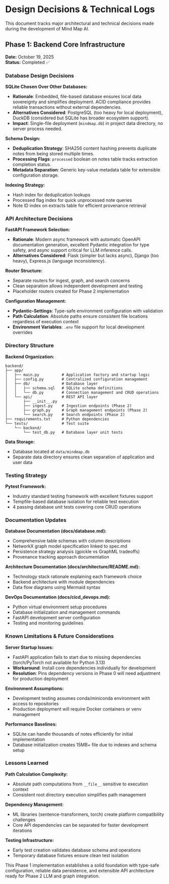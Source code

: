 # Design Decisions & Technical Logs

This document tracks major architectural and technical decisions made during the development of Mind Map AI.

## Phase 1: Backend Core Infrastructure

**Date:** October 19, 2025  
**Status:** Completed ✅

### Database Design Decisions

**SQLite Chosen Over Other Databases:**
- **Rationale**: Embedded, file-based database ensures local data sovereignty and simplifies deployment. ACID compliance provides reliable transactions without external dependencies.
- **Alternatives Considered**: PostgreSQL (too heavy for local deployment), DuckDB (considered but SQLite has broader ecosystem support).
- **Impact**: Single-file deployment (`mindmap.db`) in project data directory, no server process needed.

**Schema Design:**
- **Deduplication Strategy**: SHA256 content hashing prevents duplicate notes from being stored multiple times.
- **Processing Flags**: `processed` boolean on notes table tracks extraction completion status.
- **Metadata Separation**: Generic key-value metadata table for extensible configuration storage.

**Indexing Strategy:**
- Hash index for deduplication lookups
- Processed flag index for quick unprocessed note queries
- Note ID index on extracts table for efficient provenance retrieval

### API Architecture Decisions

**FastAPI Framework Selection:**
- **Rationale**: Modern async framework with automatic OpenAPI documentation generation, excellent Pydantic integration for type safety, and async support critical for LLM inference calls.
- **Alternatives Considered**: Flask (simpler but lacks async), Django (too heavy), Express.js (language inconsistency).

**Router Structure:**
- Separate routers for ingest, graph, and search concerns
- Clean separation allows independent development and testing
- Placeholder routers created for Phase 2 implementation

**Configuration Management:**
- **Pydantic-Settings**: Type-safe environment configuration with validation
- **Path Calculation**: Absolute paths ensure consistent file locations regardless of execution context
- **Environment Variables**: `.env` file support for local development overrides

### Directory Structure

**Backend Organization:**
```
backend/
├── app/
│   ├── main.py          # Application factory and startup logic
│   ├── config.py        # Centralized configuration management
│   ├── db/              # Database layer
│   │   ├── schema.sql   # SQLite schema definitions
│   │   └── db.py        # Connection management and CRUD operations
│   └── api/             # REST API layer
│       ├── __init__.py
│       ├── ingest.py    # Ingestion endpoints (Phase 2)
│       ├── graph.py     # Graph management endpoints (Phase 2)
│       └── search.py    # Search endpoints (Phase 2)
├── requirements.txt     # Python dependencies
└── tests/               # Test suite
    └── backend/
        └── test_db.py   # Database layer unit tests
```

**Data Storage:**
- Database located at `data/mindmap.db`
- Separate data directory ensures clean separation of application and user data

### Testing Strategy

**Pytest Framework:**
- Industry standard testing framework with excellent fixtures support
- Tempfile-based database isolation for reliable test execution
- 4 passing database unit tests covering core CRUD operations

### Documentation Updates

**Database Documentation (docs/database.md):**
- Comprehensive table schemas with column descriptions
- NetworkX graph model specification linked to spec.md
- Persistence strategy analysis (gpickle vs GraphML tradeoffs)
- Provenance tracking approach documentation

**Architecture Documentation (docs/architecture/README.md):**
- Technology stack rationale explaining each framework choice
- Backend architecture with module dependencies
- Data flow diagrams using Mermaid syntax

**DevOps Documentation (docs/cicd_devops.md):**
- Python virtual environment setup procedures
- Database initialization and management commands
- FastAPI development server configuration
- Testing and monitoring guidelines

### Known Limitations & Future Considerations

**Server Startup Issues:**
- FastAPI application fails to start due to missing dependencies (torch/PyTorch not available for Python 3.13)
- **Workaround**: Install core dependencies individually for development
- **Resolution**: Pins dependency versions in Phase 0 will need adjustment for production deployment

**Environment Assumptions:**
- Development testing assumes conda/miniconda environment with access to repositories
- Production deployment will require Docker containers or venv management

**Performance Baselines:**
- SQLite can handle thousands of notes efficiently for initial implementation
- Database initialization creates 15MB+ file due to indexes and schema setup

### Lessons Learned

**Path Calculation Complexity:**
- Absolute path computations from `__file__` sensitive to execution context
- Consistent root directory execution simplifies path management

**Dependency Management:**
- ML libraries (sentence-transformers, torch) create platform compatibility challenges
- Core API dependencies can be separated for faster development iterations

**Testing Infrastructure:**
- Early test creation validates database schema and operations
- Temporary database fixtures ensure clean test isolation

This Phase 1 implementation establishes a solid foundation with type-safe configuration, reliable data persistence, and extensible API architecture ready for Phase 2 LLM and graph integration.
